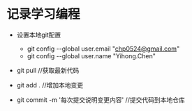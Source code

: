 # 记录学习编程

- 设置本地git配置
    - git config --global user.email "chp0524@gmail.com"
    - git config --global user.name "Yihong.Chen"


- git pull  //获取最新代码
- git add . //增加本地变更
- git commit -m '每次提交说明变更内容' //提交代码到本地仓库

